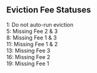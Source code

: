 ## Eviction Fee Statuses  
  
1: Do not auto-run eviction  
5: Missing Fee 2 & 3  
8: Missing Fee 1 & 3  
11: Missing Fee 1 & 2  
13: Missing Fee 3  
16: Missing Fee 2  
19: Missing Fee 1  
